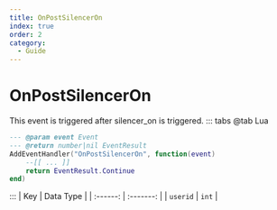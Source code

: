 ```yaml
---
title: OnPostSilencerOn
index: true
order: 2
category:
  - Guide
---
```


# OnPostSilencerOn
This event is triggered after silencer_on is triggered.
::: tabs
@tab Lua
```lua
--- @param event Event
--- @return number|nil EventResult
AddEventHandler("OnPostSilencerOn", function(event)
    --[[ ... ]]
    return EventResult.Continue
end)
```

:::
|    Key   | Data Type |
| :------: | :-------: |
| `userid` |   `int`   |